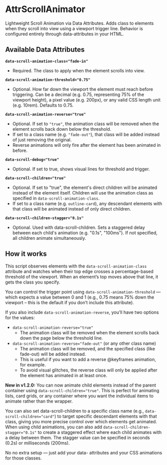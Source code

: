 # AttrScrollAnimator
Lightweight Scroll Animation via Data Attributes. Adds class to elements when they scroll into view using a viewport trigger line. Behavior is configured entirely through data-attributes in your HTML.

## Available Data Attributes

**`data-scroll-animation-class="fade-in"`**
  - Required. The class to apply when the element scrolls into view.

**`data-scroll-animation-threshold="0.75"`**
 - Optional. How far down the viewport the element must reach before triggering.
   Can be a decimal (e.g. 0.75, representing 75% of the viewport height), a pixel
   value (e.g. 200px), or any valid CSS length unit (e.g. 10rem). Defaults to 0.75.

**`data-scroll-animation-reverse="true"`**
 - Optional. If set to `"true"`, the animation class will be removed when the element scrolls back down below the threshold.
 - If set to a class name (e.g. `"fade-out"`), that class will be added instead of just removing the original.
 - Reverse animations will only fire after the element has been animated in before.

**`data-scroll-debug="true"`**
 - Optional. If set to true, shows visual lines for threshold and trigger.

**`data-scroll-children="true"`**
 - Optional. If set to "true", the element's direct children will be animated instead of the element itself. Children will use the animation class as specified in `data-scroll-animation-class`.
 - If set to a class name (e.g. `outline-card`), any descendant elements with that class will be animated instead of only direct children.

**`data-scroll-children-stagger="0.1s"`**
 - Optional. Used with data-scroll-children. Sets a staggered delay between each child's animation (e.g. "0.1s", "100ms"). If not specified, all children animate simultaneously.


## How it works

This script observes elements with the `data-scroll-animation-class` attribute and watches when their top edge crosses a percentage-based threshold of the viewport. When an element’s top moves above that line, it gets the class you specify.

You can control the trigger point using `data-scroll-animation-threshold` — which expects a value between 0 and 1 (e.g., 0.75 means 75% down the viewport – this is the default if you don’t include this attribute).

If you also include `data-scroll-animation-reverse`, you’ll have two options for the values:
- `data-scroll-animation-reverse="true"`
  - The animation class will be removed when the element scrolls back down the page below the threshold line.
- `data-scroll-animation-reverse="fade-out"` (or any other class name)
  - The animation class will be removed, and the specified class (like fade-out) will be added instead.
  - This is useful if you want to add a reverse @keyframes animation, for example.
  - To avoid visual glitches, the reverse class will only be applied after the element has animated in at least once.
 
**New in v1.2.0:** You can now animate child elements instead of the parent container using `data-scroll-children="true"`. This is perfect for animating lists, card grids, or any container where you want the individual items to animate rather than the wrapper.

You can also set data-scroll-children to a specific class name (e.g., `data-scroll-children="card"`) to target specific descendant elements with that class, giving you more precise control over which elements get animated.
When using child animations, you can also add `data-scroll-children-stagger="0.1s"` to create a staggered effect where each child animates with a delay between them. The stagger value can be specified in seconds (0.2s) or milliseconds (200ms).

No no extra setup — just add your data- attributes and your CSS animations for those classes.
